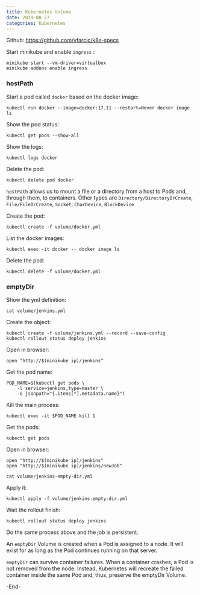 ```yaml
---
title: Kubernetes Volume
date: 2019-08-27
categories: Kubernetes
---
```




Github: https://github.com/vfarcic/k8s-specs



Start minikube and enable `ingress` :

```shell
minikube start --vm-driver=virtualbox
minikube addons enable ingress
```

### hostPath

Start a pod called `docker` based on the docker image:

```shell
kubectl run docker --image=docker:17.11 --restart=Never docker image ls
```

Show the pod status:

```shell
kubectl get pods --show-all
```

Show the logs:

```shell
kubectl logs docker
```

Delete the pod:

```shell
kubectl delete pod docker
```

`hostPath` allows us to mount a file or a directory from a host to Pods and, through them, to containers. Other types are `Directory/DirectoryOrCreate`, `File/FileOrCreate`, `Socket`, `CharDevice`, `BlockDevice`



Create the pod:

```shell
kubectl create -f volume/docker.yml
```

List the docker images:

```
kubectl exec -it docker -- docker image ls
```

Delete the pod:

```shell
kubectl delete -f volume/docker.yml
```

### emptyDir

Show the yml definition:

```shell
cat volume/jenkins.yml
```

Create the object:

```shell
kubectl create -f volume/jenkins.yml --record --save-config
kubectl rollout status deploy jenkins
```

Open in browser:

```shell
open "http://$(minikube ip)/jenkins"
```



Get the pod name:

```shell
POD_NAME=$(kubectl get pods \
    -l service=jenkins,type=master \
    -o jsonpath="{.items[*].metadata.name}")
```

Kill the main process:

```
kubectl exec -it $POD_NAME kill 1
```



Get the pods:

```
kubectl get pods
```

Open in browser:

```shell
open "http://$(minikube ip)/jenkins"
open "http://$(minikube ip)/jenkins/newJob"
```



```shell
cat volume/jenkins-empty-dir.yml
```



Apply it:

```shell
kubectl apply -f volume/jenkins-empty-dir.yml
```

Wait the rollout finish:

```shell
kubectl rollout status deploy jenkins
```

Do the same process above and the job is persistent.



An `emptyDir` Volume is created when a Pod is assigned to a node. It will exist for as long as the Pod continues running on that server.

`emptyDir` can survive container failures. When a container crashes, a Pod is not removed from the node. Instead, Kubernetes will recreate the failed container inside the same Pod and, thus, preserve the emptyDir Volume.

-End-
